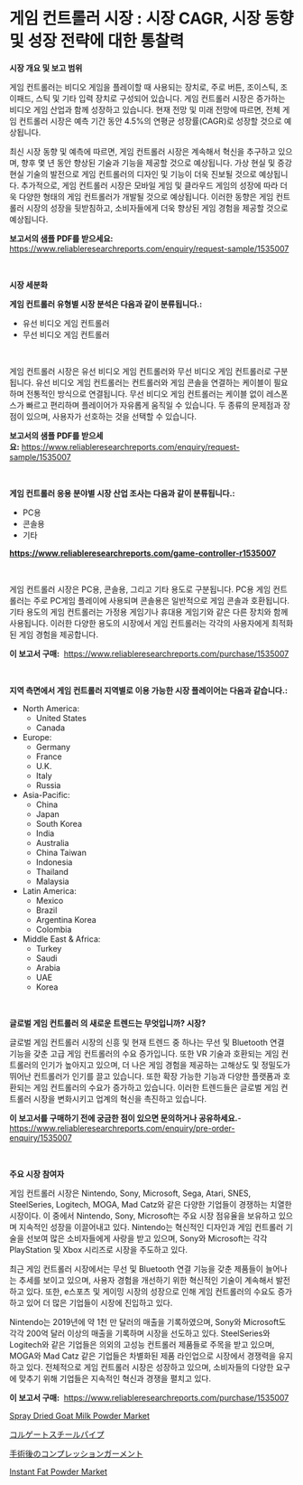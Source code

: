 <p><h1>게임 컨트롤러 시장 : 시장 CAGR, 시장 동향 및 성장 전략에 대한 통찰력</h1></p><p><strong>시장 개요 및 보고 범위</strong></p>
<p><p>게임 컨트롤러는 비디오 게임을 플레이할 때 사용되는 장치로, 주로 버튼, 조이스틱, 조이패드, 스틱 및 기타 입력 장치로 구성되어 있습니다. 게임 컨트롤러 시장은 증가하는 비디오 게임 산업과 함께 성장하고 있습니다. 현재 전망 및 미래 전망에 따르면, 전체 게임 컨트롤러 시장은 예측 기간 동안 4.5%의 연평균 성장률(CAGR)로 성장할 것으로 예상됩니다.</p><p>최신 시장 동향 및 예측에 따르면, 게임 컨트롤러 시장은 계속해서 혁신을 추구하고 있으며, 향후 몇 년 동안 향상된 기술과 기능을 제공할 것으로 예상됩니다. 가상 현실 및 증강 현실 기술의 발전으로 게임 컨트롤러의 디자인 및 기능이 더욱 진보될 것으로 예상됩니다. 추가적으로, 게임 컨트롤러 시장은 모바일 게임 및 클라우드 게임의 성장에 따라 더욱 다양한 형태의 게임 컨트롤러가 개발될 것으로 예상됩니다. 이러한 동향은 게임 컨트롤러 시장의 성장을 뒷받침하고, 소비자들에게 더욱 향상된 게임 경험을 제공할 것으로 예상됩니다.</p></p>
<p><strong>보고서의 샘플 PDF를 받으세요:</strong> <a href="https://www.reliableresearchreports.com/enquiry/request-sample/1535007">https://www.reliableresearchreports.com/enquiry/request-sample/1535007</a></p>
<p>&nbsp;</p>
<p><strong>시장 세분화</strong></p>
<p><strong>게임 컨트롤러 유형별 시장 분석은 다음과 같이 분류됩니다.:</strong></p>
<p><ul><li>유선 비디오 게임 컨트롤러</li><li>무선 비디오 게임 컨트롤러</li></ul></p>
<p>&nbsp;</p>
<p><p>게임 컨트롤러 시장은 유선 비디오 게임 컨트롤러와 무선 비디오 게임 컨트롤러로 구분됩니다. 유선 비디오 게임 컨트롤러는 컨트롤러와 게임 콘솔을 연결하는 케이블이 필요하며 전통적인 방식으로 연결됩니다. 무선 비디오 게임 컨트롤러는 케이블 없이 레스폰스가 빠르고 편리하며 플레이어가 자유롭게 움직일 수 있습니다. 두 종류의 문제점과 장점이 있으며, 사용자가 선호하는 것을 선택할 수 있습니다.</p></p>
<p><strong>보고서의 샘플 PDF를 받으세요:</strong>&nbsp;<a href="https://www.reliableresearchreports.com/enquiry/request-sample/1535007">https://www.reliableresearchreports.com/enquiry/request-sample/1535007</a></p>
<p>&nbsp;</p>
<p><strong> 게임 컨트롤러 응용 분야별 시장 산업 조사는 다음과 같이 분류됩니다.:</strong></p>
<p><ul><li>PC용</li><li>콘솔용</li><li>기타</li></ul></p>
<p><strong><a href="https://www.reliableresearchreports.com/game-controller-r1535007">https://www.reliableresearchreports.com/game-controller-r1535007</a></strong></p>
<p>&nbsp;</p>
<p><p>게임 컨트롤러 시장은 PC용, 콘솔용, 그리고 기타 용도로 구분됩니다. PC용 게임 컨트롤러는 주로 PC게임 플레이에 사용되며 콘솔용은 일반적으로 게임 콘솔과 호환됩니다. 기타 용도의 게임 컨트롤러는 가정용 게임기나 휴대용 게임기와 같은 다른 장치와 함께 사용됩니다. 이러한 다양한 용도의 시장에서 게임 컨트롤러는 각각의 사용자에게 최적화된 게임 경험을 제공합니다.</p></p>
<p><strong>이 보고서 구매:</strong>&nbsp; <a href="https://www.reliableresearchreports.com/purchase/1535007">https://www.reliableresearchreports.com/purchase/1535007</a></p>
<p>&nbsp;</p>
<p><strong>지역 측면에서 게임 컨트롤러 지역별로 이용 가능한 시장 플레이어는 다음과 같습니다.:</strong></p>
<p><ul>
    <li>
        North America:
        <ul>
            <li>United States</li>
            <li>Canada</li>
        </ul>
    </li>
    <li>
        Europe:
        <ul>
            <li>Germany</li>
            <li>France</li>
            <li>U.K.</li>
            <li>Italy</li>
            <li>Russia</li>
        </ul>
    </li>
    <li>
        Asia-Pacific:
        <ul>
            <li>China</li>
            <li>Japan</li>
            <li>South Korea</li>
            <li>India</li>
            <li>Australia</li>
            <li>China Taiwan</li>
            <li>Indonesia</li>
            <li>Thailand</li>
            <li>Malaysia</li>
        </ul>
    </li>
    <li>
        Latin America:
        <ul>
            <li>Mexico</li>
            <li>Brazil</li>
            <li>Argentina Korea</li>
            <li>Colombia</li>
        </ul>
    </li>
    <li>
        Middle East & Africa:
        <ul>
            <li>Turkey</li>
            <li>Saudi</li>
            <li>Arabia</li>
            <li>UAE</li>
            <li>Korea</li>
        </ul>
    </li>
    </ul></p>
<p>&nbsp;</p>
<p><strong>글로벌 게임 컨트롤러 의 새로운 트렌드는 무엇입니까? 시장?</strong></p>
<p><p>글로벌 게임 컨트롤러 시장의 신흥 및 현재 트렌드 중 하나는 무선 및 Bluetooth 연결 기능을 갖춘 고급 게임 컨트롤러의 수요 증가입니다. 또한 VR 기술과 호환되는 게임 컨트롤러의 인기가 높아지고 있으며, 더 나은 게임 경험을 제공하는 고해상도 및 정밀도가 뛰어난 컨트롤러가 인기를 끌고 있습니다. 또한 확장 가능한 기능과 다양한 플랫폼과 호환되는 게임 컨트롤러의 수요가 증가하고 있습니다. 이러한 트렌드들은 글로벌 게임 컨트롤러 시장을 변화시키고 업계의 혁신을 촉진하고 있습니다.</p></p>
<p><strong>이 보고서를 구매하기 전에 궁금한 점이 있으면 문의하거나 공유하세요.</strong>- <a href="https://www.reliableresearchreports.com/enquiry/pre-order-enquiry/1535007">https://www.reliableresearchreports.com/enquiry/pre-order-enquiry/1535007</a></p>
<p>&nbsp;</p>
<p><strong>주요 시장 참여자</strong></p>
<p><p>게임 컨트롤러 시장은 Nintendo, Sony, Microsoft, Sega, Atari, SNES, SteelSeries, Logitech, MOGA, Mad Catz와 같은 다양한 기업들이 경쟁하는 치열한 시장이다. 이 중에서 Nintendo, Sony, Microsoft는 주요 시장 점유율을 보유하고 있으며 지속적인 성장을 이끌어내고 있다. Nintendo는 혁신적인 디자인과 게임 컨트롤러 기술을 선보여 많은 소비자들에게 사랑을 받고 있으며, Sony와 Microsoft는 각각 PlayStation 및 Xbox 시리즈로 시장을 주도하고 있다.</p><p>최근 게임 컨트롤러 시장에서는 무선 및 Bluetooth 연결 기능을 갖춘 제품들이 늘어나는 추세를 보이고 있으며, 사용자 경험을 개선하기 위한 혁신적인 기술이 계속해서 발전하고 있다. 또한, e스포츠 및 게이밍 시장의 성장으로 인해 게임 컨트롤러의 수요도 증가하고 있어 더 많은 기업들이 시장에 진입하고 있다.</p><p>Nintendo는 2019년에 약 1천 만 달러의 매출을 기록하였으며, Sony와 Microsoft도 각각 200억 달러 이상의 매출을 기록하며 시장을 선도하고 있다. SteelSeries와 Logitech와 같은 기업들은 의외의 고성능 컨트롤러 제품들로 주목을 받고 있으며, MOGA와 Mad Catz 같은 기업들은 차별화된 제품 라인업으로 시장에서 경쟁력을 유지하고 있다. 전체적으로 게임 컨트롤러 시장은 성장하고 있으며, 소비자들의 다양한 요구에 맞추기 위해 기업들은 지속적인 혁신과 경쟁을 펼치고 있다.</p></p>
<p><strong>이 보고서 구매:</strong>&nbsp;&nbsp;<a href="https://www.reliableresearchreports.com/purchase/1535007">https://www.reliableresearchreports.com/purchase/1535007</a></p>
<p><p><a href="https://github.com/singletonthaxterkelliehr2df/Market-Research-Report-List-1/blob/main/spray-dried-goat-milk-powder-market.md">Spray Dried Goat Milk Powder Market</a></p><p><a href="https://medium.com/@fabianhoncescu2022/%E6%B3%A2%E5%BD%A2%E9%8B%BC%E7%AE%A1%E5%B8%82%E5%A0%B4-2031%E5%B9%B4%E3%81%BE%E3%81%A7%E3%81%AE%E6%88%90%E5%8A%9F%E3%81%99%E3%82%8B%E3%83%93%E3%82%B8%E3%83%8D%E3%82%B9%E6%88%A6%E7%95%A5%E3%81%AE%E9%8D%B5-720e23945d3f">コルゲートスチールパイプ</a></p><p><a href="https://medium.com/@hugofirst21/%E6%89%8B%E8%A1%93%E5%BE%8C%E3%81%AE%E5%9C%A7%E8%BF%AB%E3%82%AC%E3%83%BC%E3%83%A1%E3%83%B3%E3%83%88%E5%B8%82%E5%A0%B4%E3%81%AF-%E5%B8%82%E5%A0%B4%E3%82%B7%E3%82%A7%E3%82%A2-%E3%82%B5%E3%82%A4%E3%82%BA-2031%E5%B9%B4%E3%81%BE%E3%81%A7%E3%81%AE%E4%BA%88%E6%83%B3%E4%BA%88%E6%B8%AC%E3%81%AB%E7%84%A6%E7%82%B9%E3%82%92%E5%BD%93%E3%81%A6%E3%81%A6%E3%81%84%E3%81%BE%E3%81%99-9fbbe4c46724">手術後のコンプレッションガーメント</a></p><p><a href="https://github.com/kufem1/Market-Research-Report-List-2/blob/main/instant-fat-powder-market.md">Instant Fat Powder Market</a></p></p>